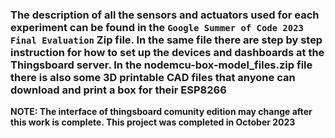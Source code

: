 ### **The description of all the sensors and actuators used for each experiment can be found in the `Google Summer of Code 2023 Final Evaluation` Zip file. In the same file there are step by step instruction for how to set up the devices and dashboards at the Thingsboard server. In the nodemcu-box-model_files.zip file there is also some 3D printable CAD files that anyone can download and print a box for their ESP8266** 

**NOTE: The interface of thingsboard comunity edition may change after this work is complete. This project was completed in October 2023**
